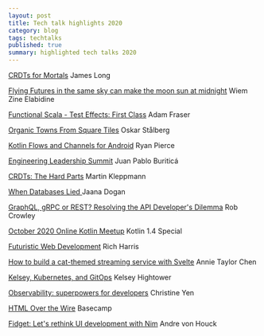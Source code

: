 ```yaml
---
layout: post
title: Tech talk highlights 2020
category: blog
tags: techtalks 
published: true 
summary: highlighted tech talks 2020
---
```


[CRDTs for Mortals](https://www.youtube.com/watch?v=DEcwa68f-jY) James Long 

[Flying Futures in the same sky can make the moon sun at midnight](https://www.youtube.com/watch?v=qL4PxoJJttM) Wiem Zine Elabidine 

[Functional Scala - Test Effects: First Class](https://www.youtube.com/watch?v=SctHB29cLXk) Adam Fraser 

[Organic Towns From Square Tiles](https://www.youtube.com/watch?v=1hqt8JkYRdI) Oskar Stålberg

[Kotlin Flows and Channels for Android](https://www.youtube.com/watch?v=xch4aw7hNcY) Ryan Pierce

[Engineering Leadership Summit](https://codeclimate.wistia.com/medias/mdheviqr05) Juan Pablo Buriticá

[CRDTs: The Hard Parts](https://www.youtube.com/watch?v=x7drE24geUw) Martin Kleppmann

[When Databases Lied ](https://www.youtube.com/watch?v=qhjxpnTJfBY) Jaana Dogan

[GraphQL, gRPC or REST? Resolving the API Developer's Dilemma](https://www.youtube.com/watch?v=l_P6m3JTyp0) Rob Crowley

[October 2020 Online Kotlin Meetup](https://www.youtube.com/watch?v=HVWAiHFcTGM) Kotlin 1.4 Special

[Futuristic Web Development](https://www.youtube.com/watch?v=qSfdtmcZ4d0) Rich Harris

[How to build a cat-themed streaming service with Svelte](https://www.youtube.com/watch?v=axpeyzQOVxM) Annie Taylor Chen

[Kelsey, Kubernetes, and GitOps](https://www.youtube.com/watch?v=yIAa5wHsfw4) Kelsey Hightower

[Observability: superpowers for developers](https://www.youtube.com/watch?v=oPAtbWK9oyY) Christine Yen

[HTML Over the Wire](https://www.youtube.com/watch?v=eKY-QES1XQQ) Basecamp

[Fidget: Let's rethink UI development with Nim](https://www.youtube.com/watch?v=IB8Yt2dqZbo&list=PLxLdEZg8DRwTIEzUpfaIcBqhsj09mLWHx&index=15) Andre von Houck

